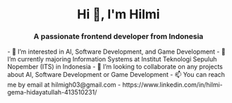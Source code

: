 <h1 align="center">Hi 👋, I'm Hilmi</h1>
<h3 align="center">A passionate frontend developer from Indonesia</h3>
- 👀 I’m interested in AI, Software Development, and Game Development
- 🌱 I’m currently majoring Information Systems at Institut Teknologi Sepuluh Nopember (ITS) in Indonesia
- 💞️ I’m looking to collaborate on any projects about AI, Software Development or Game Development
- 📫 You can reach me by email at hilmigh03@gmail.com
- https://www.linkedin.com/in/hilmi-gema-hidayatullah-413510231/
<!---
HilmiGH/HilmiGH is a ✨ special ✨ repository because its `README.md` (this file) appears on your GitHub profile.
You can click the Preview link to take a look at your changes.
--->
